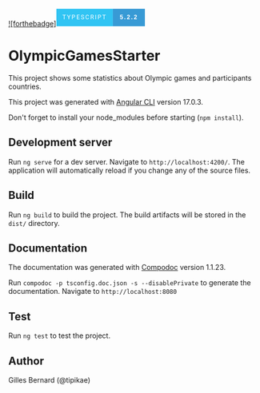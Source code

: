 [![forthebadge]<svg xmlns="http://www.w3.org/2000/svg" width="177.0999984741211" height="35" viewBox="0 0 177.0999984741211 35"><rect width="112.91666412353516" height="35" fill="#31C4F3"/><rect x="112.91666412353516" width="64.18333435058594" height="35" fill="#389AD5"/><text x="56.45833206176758" y="17.5" font-size="12" font-family="'Roboto', sans-serif" fill="#FFFFFF" text-anchor="middle" alignment-baseline="middle" letter-spacing="2">TYPESCRIPT</text><text x="145.00833129882812" y="17.5" font-size="12" font-family="'Montserrat', sans-serif" fill="#FFFFFF" text-anchor="middle" font-weight="900" alignment-baseline="middle" letter-spacing="2">5.2.2</text></svg>](https://forthebadge.com)


# OlympicGamesStarter

This project shows some statistics about Olympic games and participants countries.

This project was generated with [Angular CLI](https://github.com/angular/angular-cli) version 17.0.3.

Don't forget to install your node_modules before starting (`npm install`).

## Development server

Run `ng serve` for a dev server. Navigate to `http://localhost:4200/`. The application will automatically reload if you change any of the source files.

## Build

Run `ng build` to build the project. The build artifacts will be stored in the `dist/` directory.

## Documentation

The documentation was generated with [Compodoc](https://compodoc.app/) version 1.1.23.

Run `compodoc -p tsconfig.doc.json -s --disablePrivate` to generate the documentation. Navigate to `http://localhost:8080`

## Test

Run `ng test` to test the project.

## Author

Gilles Bernard (@tipikae)

